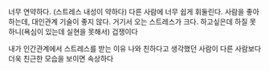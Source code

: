 

너무 연약하다. (스트레스 내성이 약하다)
다른 사람에 너무 쉽게 휘둘린다.
사람을 좋아하는데, 대인관계 기술이 좋지 않다. 거기서 오는 스트레스가 크다. 하고싶은데 하질 못하니(욕심이 있는데 실현을 못해서) 
겁쟁이다

내가 인간관계에서 스트레스를 받는 이유
나와 친하다고 생각했던 사람이 다른 사람보다 더욱 친근한 모습을 보이면 속상하다
